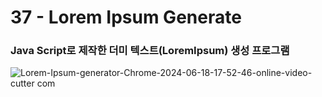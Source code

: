 <h1>37 - Lorem Ipsum Generate</h1>

<h3>Java Script로 제작한 더미 텍스트(LoremIpsum) 생성 프로그램</h3>

<p></p>

![Lorem-Ipsum-generator-Chrome-2024-06-18-17-52-46-_online-video-cutter com_](https://github.com/Yuika12321/2024_get_a_job/assets/131143940/13e27e92-a640-4f06-8652-2bea8c75d7d4)
